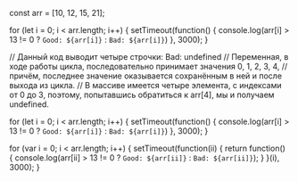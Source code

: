 const arr = [10, 12, 15, 21];

for (let i = 0; i < arr.length; i++) {
  setTimeout(function() {
    console.log(arr[i] > 13 != 0 ? `Good: ${arr[i]}` : `Bad: ${arr[i]}`)
  }, 3000);
} 

// Данный код выводит четыре строчки: Bad: undefined
// Переменная, в ходе работы цикла, последовательно принимает значения 0, 1, 2, 3, 4, 
// причём, последнее значение оказывается сохранённым в ней и после выхода из цикла. 
// В массиве имеется четыре элемента, с индексами от 0 до 3, поэтому, попытавшись обратиться к arr[4], мы и получаем undefined. 


for (let i = 0; i < arr.length; i++) {
  setTimeout(function() {
    console.log(arr[i] > 13 != 0 ? `Good: ${arr[i]}` : `Bad: ${arr[i]}`)
  }, 3000);
}

for (var i = 0; i < arr.length; i++) {
  setTimeout(function(ii) {
    return function() {
      console.log(arr[ii] > 13 != 0 ? `Good: ${arr[ii]}` : `Bad: ${arr[ii]}`);
    }
  }(i), 3000);
}
